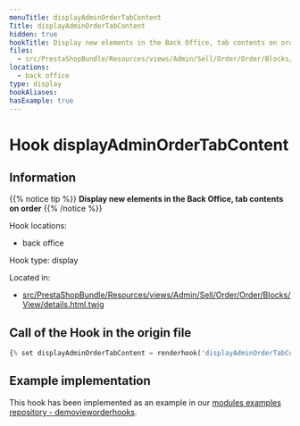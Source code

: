 ```yaml
---
menuTitle: displayAdminOrderTabContent
Title: displayAdminOrderTabContent
hidden: true
hookTitle: Display new elements in the Back Office, tab contents on order
files:
  - src/PrestaShopBundle/Resources/views/Admin/Sell/Order/Order/Blocks/View/details.html.twig
locations:
  - back office
type: display
hookAliases:
hasExample: true
---
```


# Hook displayAdminOrderTabContent

## Information

{{% notice tip %}}
**Display new elements in the Back Office, tab contents on order** 
{{% /notice %}}

Hook locations: 
  - back office

Hook type: display

Located in: 
  - [src/PrestaShopBundle/Resources/views/Admin/Sell/Order/Order/Blocks/View/details.html.twig](https://github.com/PrestaShop/PrestaShop/blob/8.0.x/src/PrestaShopBundle/Resources/views/Admin/Sell/Order/Order/Blocks/View/details.html.twig)

## Call of the Hook in the origin file

```php
{% set displayAdminOrderTabContent = renderhook('displayAdminOrderTabContent', {'id_order': orderForViewing.id}) %}
```

## Example implementation

This hook has been implemented as an example in our [modules examples repository - demovieworderhooks](https://github.com/PrestaShop/example-modules/tree/master/demovieworderhooks).